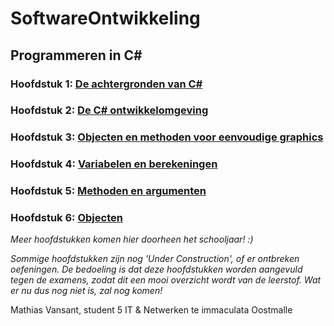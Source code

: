 # SoftwareOntwikkeling
## Programmeren in C#
### Hoofdstuk 1: [De achtergronden van C#](https://github.com/MathiasV-immalle/portfolio/blob/master/EigenNotities/Hoofdstuk1.md)
### Hoofdstuk 2: [De C# ontwikkelomgeving](https://github.com/MathiasV-immalle/portfolio/blob/master/EigenNotities/Hoofdstuk2.md)
### Hoofdstuk 3: [Objecten en methoden voor eenvoudige graphics](https://github.com/MathiasV-immalle/portfolio/blob/master/EigenNotities/Hoofdstuk3.md)
### Hoofdstuk 4: [Variabelen en berekeningen](https://github.com/MathiasV-immalle/portfolio/blob/master/EigenNotities/Hoofdstuk4.md)
### Hoofdstuk 5: [Methoden en argumenten](https://github.com/MathiasV-immalle/portfolio/blob/master/EigenNotities/Hoofdstuk5.md)
### Hoofdstuk 6: [Objecten](https://github.com/MathiasV-immalle/portfolio/blob/master/EigenNotities/Hoofdstuk6.md)
*Meer hoofdstukken komen hier doorheen het schooljaar! :)*

*Sommige hoofdstukken zijn nog 'Under Construction', of er ontbreken oefeningen. De bedoeling is dat deze hoofdstukken worden aangevuld tegen de examens, zodat dit een mooi overzicht wordt van de leerstof. Wat er nu dus nog niet is, zal nog komen!*

Mathias Vansant, student 5 IT & Netwerken te immaculata Oostmalle
